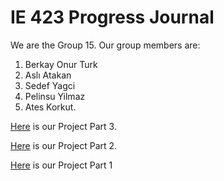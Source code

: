 # IE 423 Progress Journal

We are the Group 15. Our group members are:
1. Berkay Onur Turk
2. Aslı Atakan
3. Sedef Yagci
4. Pelinsu Yilmaz
5. Ates Korkut.


[Here](ie.html) is our Project Part 3.

[Here](part2group15.html) is our Project Part  2.

[Here](Report.html) is our Project Part 1 

